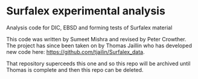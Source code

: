# Surfalex experimental analysis
Analysis code for DIC, EBSD and forming tests of Surfalex material

This code was written by Sumeet Mishra and revised by Peter Crowther. The project has since been taken on by Thomas Jaillin who has developed new code here: https://github.com/tjailin/Surfalex_data.

That repository superceeds this one and so this repo will be archived until Thomas is complete and then this repo can be deleted.
